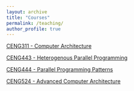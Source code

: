 ```yaml
---
layout: archive
title: "Courses"
permalink: /teaching/
author_profile: true
---
```



[CENG311 - Computer Architecture](https://ceng.iyte.edu.tr/courses/ceng-311/)

[CENG443 - Heterogenous Parallel Programming](https://ceng.iyte.edu.tr/courses/ceng-443/)

[CENG444 - Parallel Programming Patterns](https://ceng.iyte.edu.tr/courses/ceng-444/)

[CENG524 - Advanced Computer Architecture](https://ceng.iyte.edu.tr/courses/ceng-524/)

